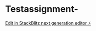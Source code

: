 # Testassignment-

[Edit in StackBlitz next generation editor ⚡️](https://stackblitz.com/~/github.com/wishaldubey/Testassignment-)